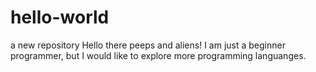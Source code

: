 # hello-world
a new repository
Hello there peeps and aliens!
I am just a beginner programmer, but I would like to explore more programming languanges.
